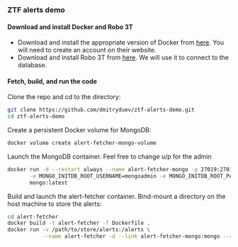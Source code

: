 ### ZTF alerts demo

#### Download and install Docker and Robo 3T

- Download and install the appropriate version of Docker from [here](https://www.docker.com/community-edition). 
  You will need to create an account on their website.
- Download and install Robo 3T from [here](https://robomongo.org/download).
  We will use it to connect to the database.

#### Fetch, build, and run the code

Clone the repo and cd to the directory:
```bash
git clone https://github.com/dmitryduev/ztf-alerts-demo.git
cd ztf-alerts-demo
```

Create a persistent Docker volume for MongoDB:
```bash
docker volume create alert-fetcher-mongo-volume
```

Launch the MongoDB container. Feel free to change u/p for the admin
```bash
docker run -d --restart always --name alert-fetcher-mongo -p 27019:27017 -v alert-fetcher-mongo-volume:/data/db \
       -e MONGO_INITDB_ROOT_USERNAME=mongoadmin -e MONGO_INITDB_ROOT_PASSWORD=mongoadminsecret \
       mongo:latest
```

Build and launch the alert-fetcher container. Bind-mount a directory on the host machine to store the alerts:
```bash
cd alert-fetcher
docker build -t alert-fetcher -f Dockerfile .
docker run -v /path/to/store/alerts:/alerts \
           --name alert-fetcher -d --link alert-fetcher-mongo:mongo --restart always -it alert-fetcher
```

